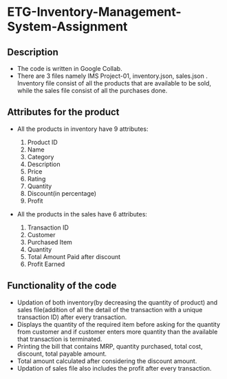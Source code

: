# ETG-Inventory-Management-System-Assignment
## Description
* The code is written in Google Collab.
* There are 3 files namely IMS Project-01, inventory.json, sales.json . Inventory file consist of all the products that are available to be sold, while the sales file consist of all the purchases done. 

## Attributes for the product
* All the products in inventory have 9 attributes:
  1. Product ID
  2. Name
  3. Category
  4. Description
  5. Price
  6. Rating
  7. Quantity
  8. Discount(in percentage)
  9. Profit

* All the products in the sales have 6 attributes:
  1. Transaction ID
  2. Customer
  3. Purchased Item
  4. Quantity
  5. Total Amount Paid after discount
  6. Profit Earned
  
## Functionality of the code
* Updation of both inventory(by decreasing the quantity of product) and sales file(addition of all the detail of the transaction with a unique transaction ID) after every transaction.
* Displays the quantity of the required item before asking for the quantity from customer and if customer enters more quantity than the available that transaction is terminated.
* Printing the bill that contains MRP, quantity purchased, total cost, discount, total payable amount.
* Total amount calculated after considering the discount amount.
* Updation of sales file also includes the profit after every transaction.





 

 

